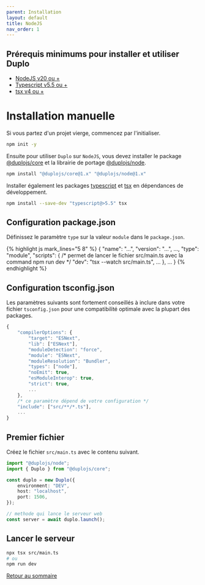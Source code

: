 ```yaml
---
parent: Installation
layout: default
title: NodeJS
nav_order: 1
---
```


## Prérequis minimums pour installer et utiliser Duplo
- [NodeJS v20 ou +](https://nodejs.org/fr/blog/release/v20.0.0)
- [Typescript v5.5 ou +](https://www.typescriptlang.org/docs/handbook/release-notes/typescript-5-5.html)
- [tsx v4 ou +](https://www.npmjs.com/package/tsx)

# Installation manuelle
Si vous partez d'un projet vierge, commencez par l'initialiser.
```bash
npm init -y
```

Ensuite pour utiliser `Duplo` sur `NodeJS`, vous devez installer le package [@duplojs/core](https://github.com/duplojs/core) et la librairie de portage [@duplojs/node](https://github.com/duplojs/node).
```bash
npm install "@duplojs/core@1.x" "@duplojs/node@1.x"
```

Installer également les packages [typescript](https://www.npmjs.com/package/typescript) et [tsx](https://www.npmjs.com/package/tsx) en dépendances de développement.
```bash
npm install --save-dev "typescript@>5.5" tsx
```

## Configuration package.json
Définissez le paramètre `type` sur la valeur `module` dans le `package.json`.

{% highlight js mark_lines="5 8" %}
{
    "name": "...",
    "version": "...",
    ...,
    "type": "module",
    "scripts": {
        /* permet de lancer le fichier src/main.ts avec la command npm run dev */
        "dev": "tsx --watch src/main.ts", 
        ...
    },
    ...
}
{% endhighlight %}

## Configuration tsconfig.json
Les paramètres suivants sont fortement conseillés à inclure dans votre fichier `tsconfig.json` pour une compatibilité optimale avec la plupart des packages.

```js
{
    "compilerOptions": {
        "target": "ESNext",
        "lib": ["ESNext"], 
        "moduleDetection": "force",
        "module": "ESNext",
        "moduleResolution": "Bundler",           
        "types": ["node"],
        "noEmit": true,
        "esModuleInterop": true,
        "strict": true,
        ...
    },
    /* ce paramètre dépend de votre configuration */
    "include": ["src/**/*.ts"], 
    ...
}
```

## Premier fichier
Créez le fichier `src/main.ts` avec le contenu suivant.

```ts
import "@duplojs/node";
import { Duplo } from "@duplojs/core";

const duplo = new Duplo({
    environment: "DEV",
    host: "localhost",
    port: 1506,
});

// methode qui lance le serveur web
const server = await duplo.launch();
```

## Lancer le serveur
```bash
npx tsx src/main.ts
# ou
npm run dev
```


[Retour au sommaire](../..)